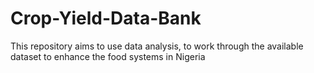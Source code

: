 # Crop-Yield-Data-Bank
This repository aims to use data analysis, to work through the available dataset to enhance the food systems in Nigeria
